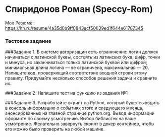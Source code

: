 # Спиридонов Роман (Speccy-Rom)
Мое Резюме: https://hh.ru/resume/4a35d0b9ff0843acf50039ed1f644e61787345

### Тестовое задание
###Задание 1. 
В системе авторизации есть ограничение: логин должен начинаться
с латинской буквы, состоять из латинских букв, цифр, точки и минуса, но
заканчиваться только латинской буквой или цифрой; минимальная длина
логина — не ограничена, максимальная — 20. Напишите код, проверяющий
соответствие входной строки этому правилу. Придумайте несколько способов
решения задачи и сравните их.

###Задание 2. 
Напишите тест на функцию из задания №1

###Задание 3. 
Разработайте скрипт на Python, который будет выводить в консоль
информацию о событиях этого и следующего месяца, анонсированных на
главной странице python.org. Вывод информации оформите по своему
усмотрению. Выбор библиотек на ваше усмотрение. Желательно завернуть
скрипт в докер контейнер, чтобы его можно было проверить на любой машине.
